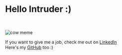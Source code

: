 # Hello Intruder :)
<br>


![cow meme](https://github.com/user-attachments/assets/5674d018-50d1-4b47-917b-b3fa7cdaff81)

If you want to give me a job, check me out on
<a href="https://www.linkedin.com/in/r-abhijit-srivathsan-33b8b42b8" target="_blank">LinkedIn</a>
<br>
Here's my <a href="https://www.github.com/purpleradish42" target="_blank">GitHub</a> too :)
